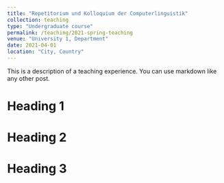```yaml
---
title: "Repetitorium und Kolloquium der Computerlinguistik"
collection: teaching
type: "Undergraduate course"
permalink: /teaching/2021-spring-teaching
venue: "University 1, Department"
date: 2021-04-01
location: "City, Country"
---
```


This is a description of a teaching experience. You can use markdown like any other post.

Heading 1
======

Heading 2
======

Heading 3
======
